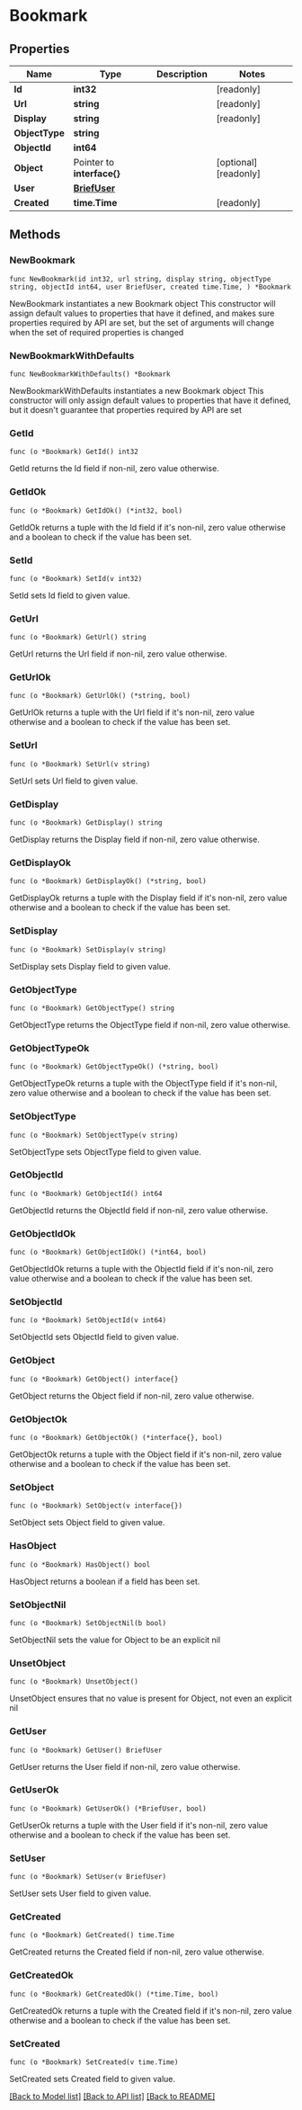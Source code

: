 # Bookmark

## Properties

Name | Type | Description | Notes
------------ | ------------- | ------------- | -------------
**Id** | **int32** |  | [readonly] 
**Url** | **string** |  | [readonly] 
**Display** | **string** |  | [readonly] 
**ObjectType** | **string** |  | 
**ObjectId** | **int64** |  | 
**Object** | Pointer to **interface{}** |  | [optional] [readonly] 
**User** | [**BriefUser**](BriefUser.md) |  | 
**Created** | **time.Time** |  | [readonly] 

## Methods

### NewBookmark

`func NewBookmark(id int32, url string, display string, objectType string, objectId int64, user BriefUser, created time.Time, ) *Bookmark`

NewBookmark instantiates a new Bookmark object
This constructor will assign default values to properties that have it defined,
and makes sure properties required by API are set, but the set of arguments
will change when the set of required properties is changed

### NewBookmarkWithDefaults

`func NewBookmarkWithDefaults() *Bookmark`

NewBookmarkWithDefaults instantiates a new Bookmark object
This constructor will only assign default values to properties that have it defined,
but it doesn't guarantee that properties required by API are set

### GetId

`func (o *Bookmark) GetId() int32`

GetId returns the Id field if non-nil, zero value otherwise.

### GetIdOk

`func (o *Bookmark) GetIdOk() (*int32, bool)`

GetIdOk returns a tuple with the Id field if it's non-nil, zero value otherwise
and a boolean to check if the value has been set.

### SetId

`func (o *Bookmark) SetId(v int32)`

SetId sets Id field to given value.


### GetUrl

`func (o *Bookmark) GetUrl() string`

GetUrl returns the Url field if non-nil, zero value otherwise.

### GetUrlOk

`func (o *Bookmark) GetUrlOk() (*string, bool)`

GetUrlOk returns a tuple with the Url field if it's non-nil, zero value otherwise
and a boolean to check if the value has been set.

### SetUrl

`func (o *Bookmark) SetUrl(v string)`

SetUrl sets Url field to given value.


### GetDisplay

`func (o *Bookmark) GetDisplay() string`

GetDisplay returns the Display field if non-nil, zero value otherwise.

### GetDisplayOk

`func (o *Bookmark) GetDisplayOk() (*string, bool)`

GetDisplayOk returns a tuple with the Display field if it's non-nil, zero value otherwise
and a boolean to check if the value has been set.

### SetDisplay

`func (o *Bookmark) SetDisplay(v string)`

SetDisplay sets Display field to given value.


### GetObjectType

`func (o *Bookmark) GetObjectType() string`

GetObjectType returns the ObjectType field if non-nil, zero value otherwise.

### GetObjectTypeOk

`func (o *Bookmark) GetObjectTypeOk() (*string, bool)`

GetObjectTypeOk returns a tuple with the ObjectType field if it's non-nil, zero value otherwise
and a boolean to check if the value has been set.

### SetObjectType

`func (o *Bookmark) SetObjectType(v string)`

SetObjectType sets ObjectType field to given value.


### GetObjectId

`func (o *Bookmark) GetObjectId() int64`

GetObjectId returns the ObjectId field if non-nil, zero value otherwise.

### GetObjectIdOk

`func (o *Bookmark) GetObjectIdOk() (*int64, bool)`

GetObjectIdOk returns a tuple with the ObjectId field if it's non-nil, zero value otherwise
and a boolean to check if the value has been set.

### SetObjectId

`func (o *Bookmark) SetObjectId(v int64)`

SetObjectId sets ObjectId field to given value.


### GetObject

`func (o *Bookmark) GetObject() interface{}`

GetObject returns the Object field if non-nil, zero value otherwise.

### GetObjectOk

`func (o *Bookmark) GetObjectOk() (*interface{}, bool)`

GetObjectOk returns a tuple with the Object field if it's non-nil, zero value otherwise
and a boolean to check if the value has been set.

### SetObject

`func (o *Bookmark) SetObject(v interface{})`

SetObject sets Object field to given value.

### HasObject

`func (o *Bookmark) HasObject() bool`

HasObject returns a boolean if a field has been set.

### SetObjectNil

`func (o *Bookmark) SetObjectNil(b bool)`

 SetObjectNil sets the value for Object to be an explicit nil

### UnsetObject
`func (o *Bookmark) UnsetObject()`

UnsetObject ensures that no value is present for Object, not even an explicit nil
### GetUser

`func (o *Bookmark) GetUser() BriefUser`

GetUser returns the User field if non-nil, zero value otherwise.

### GetUserOk

`func (o *Bookmark) GetUserOk() (*BriefUser, bool)`

GetUserOk returns a tuple with the User field if it's non-nil, zero value otherwise
and a boolean to check if the value has been set.

### SetUser

`func (o *Bookmark) SetUser(v BriefUser)`

SetUser sets User field to given value.


### GetCreated

`func (o *Bookmark) GetCreated() time.Time`

GetCreated returns the Created field if non-nil, zero value otherwise.

### GetCreatedOk

`func (o *Bookmark) GetCreatedOk() (*time.Time, bool)`

GetCreatedOk returns a tuple with the Created field if it's non-nil, zero value otherwise
and a boolean to check if the value has been set.

### SetCreated

`func (o *Bookmark) SetCreated(v time.Time)`

SetCreated sets Created field to given value.



[[Back to Model list]](../README.md#documentation-for-models) [[Back to API list]](../README.md#documentation-for-api-endpoints) [[Back to README]](../README.md)


